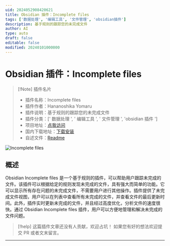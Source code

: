 ```yaml
---
uid: 2024052908420621
title: Obsidian 插件：Incomplete files
tags: ['数据处理', '编辑工具', '文件管理', 'obsidian插件']
description: 基于规则的跟踪您的未完成文件
author: AI
type: auto
draft: false
editable: false
modified: 20240101000000
---
```


# Obsidian 插件：Incomplete files

> [!Note] 插件名片
> - 插件名称：Incomplete files
> - 插件作者：Hananoshika Yomaru
> - 插件说明：基于规则的跟踪您的未完成文件
> - 插件分类：[' 数据处理 ', ' 编辑工具 ', ' 文件管理 ', 'obsidian 插件 ']
> - 项目地址：[点我访问](https://github.com/HananoshikaYomaru/obsidian-incomplete-files)
> - 国内下载地址：[下载安装](https://pkmer.cn/products/plugin/pluginMarket/?incomplete-files)
> - 自述文件：[Readme](https://ghproxy.net/https://raw.githubusercontent.com/HananoshikaYomaru/obsidian-incomplete-files/master/README.md)

![Incomplete files](https://cdn.pkmer.cn/covers/incomplete-files.gif!pkmer)

## 概述

Obsidian Incomplete files 是一个基于规则的插件，可以帮助用户跟踪未完成的文件。该插件可以根据给定的规则发现未完成的文件，具有强大而简单的功能。它可以显示所有存在问题的未完成文件，不需要用户进行其他操作。插件提供了未完成文件视图，用户可以在列表中查看所有未完成的文件，并查看文件的最后更新时间。此外，插件实时更新未完成的文件，并且经过高度优化，分析文件的速度很快。通过 Obsidian Incomplete files 插件，用户可以方便地管理和解决未完成的文件问题。

> [!help]
> 这篇插件文章还没有人贡献，欢迎占坑！
> 如果您有好的想法欢迎提交 PR 或者文末留言。

---



